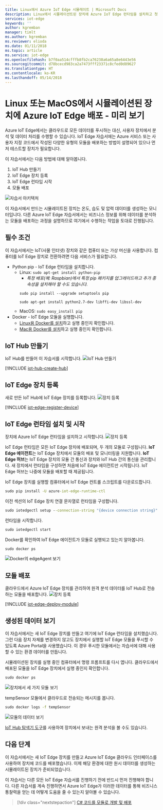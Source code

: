 ```yaml
---
title: Linux에서 Azure IoT Edge 시뮬레이트 | Microsoft Docs
description: Linux에서 시뮬레이션트된 장치에 Azure IoT Edge 런타임을 설치하고 첫 번째 모듈 배포
services: iot-edge
keywords: ''
author: kgremban
manager: timlt
ms.author: kgremban
ms.reviewer: elioda
ms.date: 01/11/2018
ms.topic: article
ms.service: iot-edge
ms.openlocfilehash: b7f0aa514cfffb8fb2ca76238a6a65a8e6443e56
ms.sourcegitcommit: d78bcecd983ca2a7473fff23371c8cfed0d89627
ms.translationtype: HT
ms.contentlocale: ko-KR
ms.lasthandoff: 05/14/2018
---
```

# <a name="deploy-azure-iot-edge-on-a-simulated-device-in-linux-or-macos---preview"></a>Linux 또는 MacOS에서 시뮬레이션된 장치에 Azure IoT Edge 배포 - 미리 보기

Azure IoT Edge에서는 클라우드로 모든 데이터를 푸시하는 대신, 사용자 장치에서 분석 및 데이터 처리를 수행할 수 있습니다. IoT Edge 자습서에는 Azure 서비스 또는 사용자 지정 코드에서 작성된 다양한 유형의 모듈을 배포하는 방법이 설명되어 있으나 먼저 테스트할 장치가 필요합니다. 

이 자습서에서는 다음 방법에 대해 알아봅니다.

1. IoT Hub 만들기
2. IoT Edge 장치 등록
3. IoT Edge 런타임 시작
4. 모듈 배포

![자습서 아키텍처][2]

이 자습서에서 만드는 시뮬레이트된 장치는 온도, 습도 및 압력 데이터를 생성하는 모니터입니다. 다른 Azure IoT Edge 자습서에서는 비즈니스 정보를 위해 데이터를 분석하는 모듈을 배포하는 과정을 설명하므로 여기에서 수행하는 작업을 토대로 진행됩니다. 

## <a name="prerequisites"></a>필수 조건

이 자습서에서는 IoT(사물 인터넷) 장치와 같은 컴퓨터 또는 가상 머신을 사용합니다. 컴퓨터를 IoT Edge 장치로 전환하려면 다음 서비스가 필요합니다.

* Python pip - IoT Edge 런타임을 설치합니다.
   * Linux: `sudo apt-get install python-pip`
     * _특정 배포(예: Raspbian)에서 특정 pip 패키지를 업그레이드하고 추가 종속성을 설치해야 할 수도 있습니다._
     ```
     sudo pip install --upgrade setuptools pip
     
     sudo apt-get install python2.7-dev libffi-dev libssl-dev
     ```
   * MacOS: `sudo easy_install pip`
* Docker - IoT Edge 모듈을 실행합니다.
   * [Linux용 Docker를 설치][lnk-docker-ubuntu]하고 실행 중인지 확인합니다. 
   * [Mac용 Docker를 설치][lnk-docker-mac]하고 실행 중인지 확인합니다. 

## <a name="create-an-iot-hub"></a>IoT Hub 만들기

IoT Hub를 만들어 이 자습서를 시작합니다.
![IoT Hub 만들기][3]

[!INCLUDE [iot-hub-create-hub](../../includes/iot-hub-create-hub.md)]

## <a name="register-an-iot-edge-device"></a>IoT Edge 장치 등록

새로 만든 IoT Hub에 IoT Edge 장치를 등록합니다.
![장치 등록][4]

[!INCLUDE [iot-edge-register-device](../../includes/iot-edge-register-device.md)]

## <a name="install-and-start-the-iot-edge-runtime"></a>IoT Edge 런타임 설치 및 시작

장치에 Azure IoT Edge 런타임을 설치하고 시작합니다. 
![장치 등록][5]

IoT Edge 런타임은 모든 IoT Edge 장치에 배포되며, 두 개의 모듈로 구성됩니다. **IoT Edge 에이전트**는 IoT Edge 장치에서 모듈의 배포 및 모니터링을 지원합니다. **IoT Edge 허브**는 IoT Edge 장치의 모듈 간 통신과 장치와 IoT Hub 간의 통신을 관리합니다. 새 장치에서 런타임을 구성하면 처음에 IoT Edge 에이전트만 시작됩니다. IoT Edge 허브는 나중에 모듈을 배포할 때 제공됩니다. 

IoT Edge 장치를 실행할 컴퓨터에서 IoT Edge 컨트롤 스크립트를 다운로드합니다.
```cmd
sudo pip install -U azure-iot-edge-runtime-ctl
```

이전 섹션의 IoT Edge 장치 연결 문자열로 런타임을 구성합니다.
```cmd
sudo iotedgectl setup --connection-string "{device connection string}" --nopass
```

런타임을 시작합니다.
```cmd
sudo iotedgectl start
```

Docker를 확인하여 IoT Edge 에이전트가 모듈로 실행되고 있는지 알아봅니다.
```cmd
sudo docker ps
```

![Docker의 edgeAgent 보기](./media/tutorial-simulate-device-linux/docker-ps.png)

## <a name="deploy-a-module"></a>모듈 배포

클라우드에서 Azure IoT Edge 장치를 관리하여 원격 분석 데이터를 IoT Hub로 전송하는 모듈을 배포합니다.
![장치 등록][6]

[!INCLUDE [iot-edge-deploy-module](../../includes/iot-edge-deploy-module.md)]

## <a name="view-generated-data"></a>생성된 데이터 보기

이 자습서에서는 새 IoT Edge 장치를 만들고 여기에 IoT Edge 런타임을 설치했습니다. 그런 다음 장치 자체를 변경하지 않고도 장치에서 실행할 IoT Edge 모듈을 푸시할 수 있도록 Azure Portal을 사용했습니다. 이 경우 푸시한 모듈에서는 자습서에 대해 사용할 수 있는 환경 데이터를 만듭니다. 

시뮬레이션된 장치를 실행 중인 컴퓨터에서 명령 프롬프트를 다시 엽니다. 클라우드에서 배포된 모듈을 IoT Edge 장치에서 실행 중인지 확인합니다.

```cmd
sudo docker ps
```

![장치에서 세 가지 모듈 보기](./media/tutorial-simulate-device-linux/docker-ps2.png)

tempSensor 모듈에서 클라우드로 전송되는 메시지를 봅니다.

```cmd
sudo docker logs -f tempSensor
```

![모듈의 데이터 보기](./media/tutorial-simulate-device-linux/docker-logs.png)

[IoT Hub 탐색기 도구][lnk-iothub-explorer]를 사용하여 장치에서 보내는 원격 분석을 볼 수도 있습니다. 

## <a name="next-steps"></a>다음 단계

이 자습서에서는 새 IoT Edge 장치를 만들고 Azure IoT Edge 클라우드 인터페이스를 사용하여 장치에 코드를 배포했습니다. 이제 해당 환경에 대한 원시 데이터를 생성하는 시뮬레이트된 장치가 준비되었습니다. 

이 자습서는 다른 모든 IoT Edge 자습서를 진행하기 전에 반드시 먼저 진행해야 합니다. 다른 자습서를 계속 진행하면서 Azure IoT Edge가 이러한 데이터를 통해 비즈니스 통찰력을 얻는 데 어떻게 도움을 줄 수 있는지 알아볼 수 있습니다.

> [!div class="nextstepaction"]
> [C# 코드를 모듈로 개발 및 배포](tutorial-csharp-module.md)


<!-- Images -->
[1]: ./media/tutorial-install-iot-edge/view-module.png
[2]: ./media/tutorial-install-iot-edge/install-edge-full.png
[3]: ./media/tutorial-install-iot-edge/create-iot-hub.png
[4]: ./media/tutorial-install-iot-edge/register-device.png
[5]: ./media/tutorial-install-iot-edge/start-runtime.png
[6]: ./media/tutorial-install-iot-edge/deploy-module.png

<!-- Links -->
[lnk-docker-ubuntu]: https://docs.docker.com/engine/installation/linux/docker-ce/ubuntu/ 
[lnk-docker-mac]: https://docs.docker.com/docker-for-mac/install/
[lnk-iothub-explorer]: https://github.com/azure/iothub-explorer
